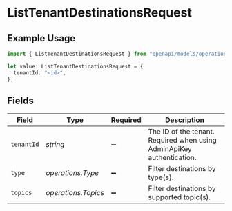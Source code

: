 # ListTenantDestinationsRequest

## Example Usage

```typescript
import { ListTenantDestinationsRequest } from "openapi/models/operations";

let value: ListTenantDestinationsRequest = {
  tenantId: "<id>",
};
```

## Fields

| Field                                                                 | Type                                                                  | Required                                                              | Description                                                           |
| --------------------------------------------------------------------- | --------------------------------------------------------------------- | --------------------------------------------------------------------- | --------------------------------------------------------------------- |
| `tenantId`                                                            | *string*                                                              | :heavy_minus_sign:                                                    | The ID of the tenant. Required when using AdminApiKey authentication. |
| `type`                                                                | *operations.Type*                                                     | :heavy_minus_sign:                                                    | Filter destinations by type(s).                                       |
| `topics`                                                              | *operations.Topics*                                                   | :heavy_minus_sign:                                                    | Filter destinations by supported topic(s).                            |